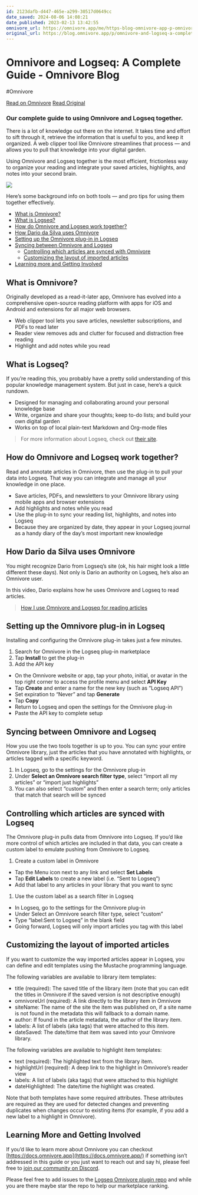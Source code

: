 ```yaml
---
id: 2123dafb-d447-465e-a299-30517d0649cc
date_saved: 2024-08-06 14:08:21
date_published: 2023-02-13 13:42:55
omnivore_url: https://omnivore.app/me/https-blog-omnivore-app-p-omnivore-and-logseq-a-complete-guide-19126168c85
original_url: https://blog.omnivore.app/p/omnivore-and-logseq-a-complete-guide
---
```


# Omnivore and Logseq: A Complete Guide - Omnivore Blog
#Omnivore
 
[Read on Omnivore](https://omnivore.app/me/https-blog-omnivore-app-p-omnivore-and-logseq-a-complete-guide-19126168c85)
[Read Original](https://blog.omnivore.app/p/omnivore-and-logseq-a-complete-guide)
 
### Our complete guide to using Omnivore and Logseq together.

There is a lot of knowledge out there on the internet. It takes time and effort to sift through it, retrieve the information that is useful to you, and keep it organized. A web clipper tool like Omnivore streamlines that process — and allows you to pull that knowledge into your digital garden. 

Using Omnivore and Logseq together is the most efficient, frictionless way to organize your reading and integrate your saved articles, highlights, and notes into your second brain.

[![](https://proxy-prod.omnivore-image-cache.app/1456x1158,szDkW-3AAk7nu2RSojVhkCAyPzC0898twlV9iQwbxZ80/https://substackcdn.com/image/fetch/w_1456,c_limit,f_auto,q_auto:good,fl_progressive:steep/https%3A%2F%2Fsubstack-post-media.s3.amazonaws.com%2Fpublic%2Fimages%2F9459ad9b-bb94-469e-9a78-6cc6a1396ea8_2306x1834.png)](https://substackcdn.com/image/fetch/f%5Fauto,q%5Fauto:good,fl%5Fprogressive:steep/https%3A%2F%2Fsubstack-post-media.s3.amazonaws.com%2Fpublic%2Fimages%2F9459ad9b-bb94-469e-9a78-6cc6a1396ea8%5F2306x1834.png)

Here’s some background info on both tools — and pro tips for using them together effectively.

* [What is Omnivore?](https://blog.omnivore.app/i/98668491/what-is-omnivore)
* [What is Logseq?](https://blog.omnivore.app/i/98668491/what-is-logseq)
* [How do Omnivore and Logseq work together?](https://blog.omnivore.app/i/98668491/how-do-omnivore-and-logseq-work-together)
* [How Dario da Silva uses Omnivore](https://blog.omnivore.app/i/98668491/how-dario-da-silva-uses-omnivore)
* [Setting up the Omnivore plug-in in Logseq](https://blog.omnivore.app/i/98668491/setting-up-the-omnivore-plug-in-in-logseq)
* [Syncing between Omnivore and Logseq](https://blog.omnivore.app/i/98668491/syncing-between-omnivore-and-logseq)  
   * [Controlling which articles are synced with Omnivore](https://blog.omnivore.app/i/98668491/controlling-which-articles-are-synced-with-logseq)  
   * [Customizing the layout of imported articles](https://blog.omnivore.app/i/98668491/customizing-the-layout-of-imported-articles)
* [Learning more and Getting Involved](https://blog.omnivore.app/i/98668491/learning-more-and-getting-involved)

## **What is Omnivore?**

Originally developed as a read-it-later app, Omnivore has evolved into a comprehensive open-source reading platform with apps for iOS and Android and extensions for all major web browsers. 

* Web clipper tool lets you save articles, newsletter subscriptions, and PDFs to read later
* Reader view removes ads and clutter for focused and distraction free reading
* Highlight and add notes while you read

## **What is Logseq?**

If you’re reading this, you probably have a pretty solid understanding of this popular knowledge management system. But just in case, here’s a quick rundown.

* Designed for managing and collaborating around your personal knowledge base
* Write, organize and share your thoughts; keep to-do lists; and build your own digital garden
* Works on top of local plain-text Markdown and Org-mode files

> For more information about Logseq, check out [their site](https://logseq.com/).

## **How do Omnivore and Logseq work together?**

Read and annotate articles in Omnivore, then use the plug-in to pull your data into Logseq. That way you can integrate and manage all your knowledge in one place. 

* Save articles, PDFs, and newsletters to your Omnivore library using mobile apps and browser extensions
* Add highlights and notes while you read
* Use the plug-in to sync your reading list, highlights, and notes into Logseq
* Because they are organized by date, they appear in your Logseq journal as a handy diary of the day’s most important new knowledge

## **How Dario da Silva uses Omnivore**

You might recognize Dario from Logseq’s site (ok, his hair might look a little different these days). Not only is Dario an authority on Logseq, he’s also an Omnivore user. 

In this video, Dario explains how he uses Omnivore and Logseq to read articles.

> [How I use Omnivore and Logseq for reading articles](https://www.youtube.com/watch?v=Cc6DbBtOs14)

## **Setting up the Omnivore plug-in in Logseq**

Installing and configuring the Omnivore plug-in takes just a few minutes.

1. Search for Omnivore in the Logseq plug-in marketplace
2. Tap **Install** to get the plug-in
3. Add the API key
* On the Omnivore website or app, tap your photo, initial, or avatar in the top right corner to access the profile menu and select **API Key**
* Tap **Create** and enter a name for the new key (such as “Logseq API”)
* Set expiration to “Never” and tap **Generate**
* Tap **Copy**
* Return to Logseq and open the settings for the Omnivore plug-in
* Paste the API key to complete setup

## **Syncing between Omnivore and Logseq**

How you use the two tools together is up to you. You can sync your entire Omnivore library, just the articles that you have annotated with highlights, or articles tagged with a specific keyword.

1. In Logseq, go to the settings for the Omnivore plug-in
2. Under **Select an Omnivore search filter type**, select “import all my articles” or “import just highlights”
3. You can also select “custom” and then enter a search term; only articles that match that search will be synced

## **Controlling which articles are synced with Logseq**

The Omnivore plug-in pulls data from Omnivore into Logseq. If you’d like more control of which articles are included in that data, you can create a custom label to emulate pushing from Omnivore to Logseq.

1. Create a custom label in Omnivore
* Tap the Menu icon next to any link and select **Set Labels**
* Tap **Edit Labels** to create a new label (i.e. “Sent to Logseq”)
* Add that label to any articles in your library that you want to sync
1. Use the custom label as a search filter in Logseq
* In Logseq, go to the settings for the Omnivore plug-in
* Under Select an Omnivore search filter type, select “custom”
* Type “label:Sent to Logseq” in the blank field
* Going forward, Logseq will only import articles you tag with this label

## **Customizing the layout of imported articles**

If you want to customize the way imported articles appear in Logseq, you can define and edit templates using the Mustache programming language.

The following variables are available to library item templates:

* title (required): The saved title of the library item (note that you can edit the titles in Omnivore if the saved version is not descriptive enough)
* omnivoreUrl (required): A link directly to the library item in Omnivore
* siteName: The name of the site the item was published on, if a site name is not found in the metadata this will fallback to a domain name.
* author: If found in the article metadata, the author of the library item.
* labels: A list of labels (aka tags) that were attached to this item.
* dateSaved: The date/time that item was saved into your Omnivore library.

The following variables are available to highlight item templates:

* text (required): The highlighted text from the library item.
* highlightUrl (required): A deep link to the highlight in Omnivore’s reader view
* labels: A list of labels (aka tags) that were attached to this highlight
* dateHighlighted: The date/time the highlight was created.

Note that both templates have some required attributes. These attributes are required as they are used for detected changes and preventing duplicates when changes occur to existing items (for example, if you add a new label to a highlight in Omnivore).

## **Learning More and Getting Involved**

If you’d like to learn more about Omnivore you can checkout [https://docs.omnivore.app](https://docs.omnivore.app/) if something isn’t addressed in this guide or you just want to reach out and say hi, please feel free to [join our community on Discord](https://discord.gg/h2z5rppzz9). 

Please feel free to add issues to the [Logseq Omnivore plugin repo](https://github.com/omnivore-app/logseq-omnivore) and while you are there maybe star the repo to help our marketplace ranking.